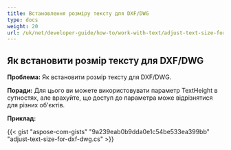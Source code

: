 ```yaml
---
title: Встановлення розміру тексту для DXF/DWG
type: docs
weight: 20
url: /uk/net/developer-guide/how-to/work-with-text/adjust-text-size-for-dxf-dwg/
---
```



## **Як встановити розмір тексту для DXF/DWG**

**Проблема:** Як встановити розмір тексту для DXF/DWG.

**Поради:** Для цього ви можете використовувати параметр TextHeight в сутностях, але врахуйте, що доступ до параметра може відрізнятися для різних об'єктів.

**Приклад:**

{{< gist "aspose-com-gists" "9a239eab0b9dda0e1c54be533ea399bb" "adjust-text-size-for-dxf-dwg.cs" >}}
